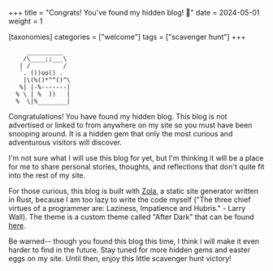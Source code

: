 +++
title = "Congrats! You've found my hidden blog! 🎉"
date = 2024-05-01
weight = 1

[taxonomies]
categories = ["welcome"]
tags = ["scavenger hunt"]
+++

         __________
        /\____;;___\
       | /         /
       `. ())oo() .
        |\(%()*^^()^\
       %| |-%-------|
      % \ | %  ))   |
      %  \|%________|

Congratulations! You have found my hidden blog. This blog is not advertised or linked to from anywhere on my site so you must have been snooping around. It is a hidden gem that only the most curious and adventurous visitors will discover.

<!-- more -->

I'm not sure what I will use this blog for yet, but I'm thinking it will be a place for me to share personal stories, thoughts, and reflections that don't quite fit into the rest of my site.

For those curious, this blog is built with [Zola](https://www.getzola.org/), a static site generator written in Rust, because I am too lazy to write the code myself ("The three chief virtues of a programmer are: Laziness, Impatience and Hubris." - Larry Wall). The theme is a custom theme called "After Dark" that can be found [here](https://github.com/getzola/after-dark).

Be warned-- though you found this blog this time, I think I will make it even harder to find in the future. Stay tuned for more hidden gems and easter eggs on my site. Until then, enjoy this little scavenger hunt victory!
